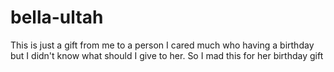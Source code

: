 # bella-ultah

This is just a gift from me to a person I cared much who having a birthday but I didn't know what should I give to her. So I mad this for her birthday gift
